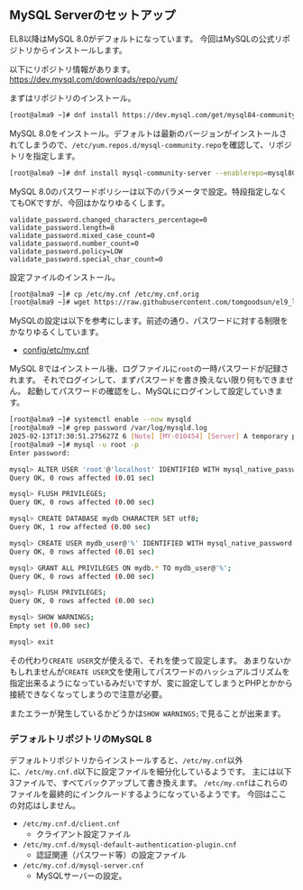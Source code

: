 ## MySQL Serverのセットアップ

EL8以降はMySQL 8.0がデフォルトになっています。
今回はMySQLの公式リポジトリからインストールします。

以下にリポジトリ情報があります。
https://dev.mysql.com/downloads/repo/yum/

まずはリポジトリのインストール。

```bash
[root@alma9 ~]# dnf install https://dev.mysql.com/get/mysql84-community-release-el9-1.noarch.rpm
```

MySQL 8.0をインストール。デフォルトは最新のバージョンがインストールされてしまうので、`/etc/yum.repos.d/mysql-community.repo`を確認して、リポジトリを指定します。

```bash
[root@alma9 ~]# dnf install mysql-community-server --enablerepo=mysql80-community --disablerepo=mysql-8.4-lts-community
```

MySQL 8.0のパスワードポリシーは以下のパラメータで設定。特段指定しなくてもOKですが、今回はかなりゆるくします。

```
validate_password.changed_characters_percentage=0
validate_password.length=8
validate_password.mixed_case_count=0
validate_password.number_count=0
validate_password.policy=LOW
validate_password.special_char_count=0
```

設定ファイルのインストール。

```bash
[root@alma9 ~]# cp /etc/my.cnf /etc/my.cnf.orig
[root@alma9 ~]# wget https://raw.githubusercontent.com/tomgoodsun/el9_lamp_configs/master/config/etc/my.cnf -O /etc/my.cnf
```

MySQLの設定は以下を参考にします。前述の通り、パスワードに対する制限をかなりゆるくしています。

- [config/etc/my.cnf](config/etc/my.cnf)

MySQL 8ではインストール後、ログファイルに`root`の一時パスワードが記録されます。
それでログインして、まずパスワードを書き換えない限り何もできません。
起動してパスワードの確認をし、MySQLにログインして設定していきます。

```bash
[root@alma9 ~]# systemctl enable --now mysqld
[root@alma9 ~]# grep password /var/log/mysqld.log
2025-02-13T17:30:51.275627Z 6 [Note] [MY-010454] [Server] A temporary password is generated for root@localhost: AutoGeneratedP@ssw0rd
[root@alma9 ~]# mysql -u root -p
Enter password:

mysql> ALTER USER 'root'@'localhost' IDENTIFIED WITH mysql_native_password BY 'P@ssw0rd';
Query OK, 0 rows affected (0.01 sec)

mysql> FLUSH PRIVILEGES;
Query OK, 0 rows affected (0.00 sec)

mysql> CREATE DATABASE mydb CHARACTER SET utf8;
Query OK, 1 row affected (0.00 sec)

mysql> CREATE USER mydb_user@'%' IDENTIFIED WITH mysql_native_password BY 'password';
Query OK, 0 rows affected (0.01 sec)

mysql> GRANT ALL PRIVILEGES ON mydb.* TO mydb_user@'%';
Query OK, 0 rows affected (0.00 sec)

mysql> FLUSH PRIVILEGES;
Query OK, 0 rows affected (0.00 sec)

mysql> SHOW WARNINGS;
Empty set (0.00 sec)

mysql> exit
```

その代わり`CREATE USER`文が使えるで、それを使って設定します。
あまりないかもしれませんが`CREATE USER`文を使用してパスワードのハッシュアルゴリズムを指定出来るようになっているみだいですが、変に設定してしまうとPHPとかから接続できなくなってしまうので注意が必要。

またエラーが発生しているかどうかは`SHOW WARNINGS;`で見ることが出来ます。

### デフォルトリポジトリのMySQL 8

デフォルトリポジトリからインストールすると、`/etc/my.cnf`以外に、`/etc/my.cnf.d`以下に設定ファイルを細分化しているようです。
主には以下3ファイルで、すべてバックアップして書き換えます。
`/etc/my.cnf`はこれらのファイルを最終的にインクルードするようになっているようです。
今回はここの対応はしません。

- `/etc/my.cnf.d/client.cnf`
  - クライアント設定ファイル
- `/etc/my.cnf.d/mysql-default-authentication-plugin.cnf`
  - 認証関連（パスワード等）の設定ファイル
- `/etc/my.cnf.d/mysql-server.cnf`
  - MySQLサーバーの設定。
